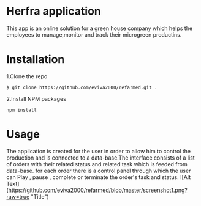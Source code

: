 # Herfra application
This app is an online solution for a green house company which helps the employees to manage,monitor and track their microgreen productins.
# Installation
1.Clone the repo
```
$ git clone https://github.com/eviva2000/refarmed.git .
```
2.Install NPM packages
```
npm install
```
# Usage
The application is created for the user in order to allow him to control the production and is connected to a data-base.The interface consists of a list of orders with their related status and related task which is feeded from data-base.
for each order there is a control panel through which the user can Play , pause , complete or terminate the order's task and status.
![Alt Text] (https://github.com/eviva2000/refarmed/blob/master/screenshot1.png?raw=true "Title")


